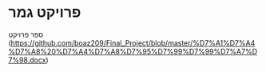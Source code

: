 # פרויקט גמר 


ספר פרויקט (https://github.com/boaz209/Final_Project/blob/master/%D7%A1%D7%A4%D7%A8%20%D7%A4%D7%A8%D7%95%D7%99%D7%99%D7%A7%D7%98.docx)
